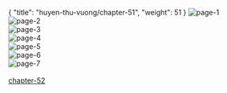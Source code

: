{ "title": "huyen-thu-vuong/chapter-51", "weight": 51 }
<img src="huyen-thu-vuong_0051_01-3bf4921029830d5b09273ea0ac89bc1d.webp" alt="page-1" origin="https://3.bp.blogspot.com/-AK_9b5_k8ig/VzrL0oSEY4I/AAAAAAAHAp4/KhEPkSeRHyw/s0/Huyen-Thu-Vuong-Chapter-51-P-2.jpg"><br/>
<img src="huyen-thu-vuong_0051_02-a585ccfd35a0654d3842f667758c0c24.webp" alt="page-2" origin="https://3.bp.blogspot.com/-QbWMUKUjy3I/VzrL1-dsYiI/AAAAAAAHAp8/EJw9PsjIitY/s0/Huyen-Thu-Vuong-Chapter-51-P-3.jpg"><br/>
<img src="huyen-thu-vuong_0051_03-bca24610332d0bcc7498574967cec6fb.webp" alt="page-3" origin="https://3.bp.blogspot.com/-1SxLSny5m-I/VzrL2-IDPmI/AAAAAAAHAqA/dGxAgC0e-hk/s0/Huyen-Thu-Vuong-Chapter-51-P-4.jpg"><br/>
<img src="huyen-thu-vuong_0051_04-91747711a284867c19601d31d2f1fc8f.webp" alt="page-4" origin="https://3.bp.blogspot.com/-6szeRG0xjuk/VzrL37UvgnI/AAAAAAAHAqE/oW3jGeU5nNo/s0/Huyen-Thu-Vuong-Chapter-51-P-5.jpg"><br/>
<img src="huyen-thu-vuong_0051_05-400faab5103dc8399fdb76fb07d3b28d.webp" alt="page-5" origin="https://3.bp.blogspot.com/-FZPRH7NE3oM/VzrL5PWBWcI/AAAAAAAHAqI/Z1EQ4qbAeRY/s0/Huyen-Thu-Vuong-Chapter-51-P-6.jpg"><br/>
<img src="huyen-thu-vuong_0051_06-49e98cb956a39793aa8febda801d399c.webp" alt="page-6" origin="https://3.bp.blogspot.com/-4VQ1WGGCggo/VzrL6RwY2pI/AAAAAAAHAqM/bpg_LNcGp0U/s0/Huyen-Thu-Vuong-Chapter-51-P-7.jpg"><br/>
<img src="huyen-thu-vuong_0051_07-54a2cc853fee0c43474b104030127960.webp" alt="page-7" origin="https://3.bp.blogspot.com/-xTmTFW3kQ8A/VzrL7R9oXII/AAAAAAAHAqQ/WQMaSyEH6cg/s0/Huyen-Thu-Vuong-Chapter-51-P-8.jpg"><br/>
<br/><a class="nextchap" href="/huyen-thu-vuong/chapter-52">chapter-52</a>
